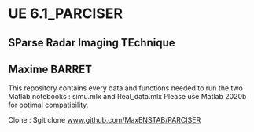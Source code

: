 # UE 6.1_PARCISER
## SParse Radar Imaging TEchnique

## Maxime BARRET

This repository contains every data and functions needed to run the two Matlab notebooks : simu.mlx and Real_data.mlx
Please use Matlab 2020b for optimal compatibility. 

Clone : $git clone www.github.com/MaxENSTAB/PARCISER
